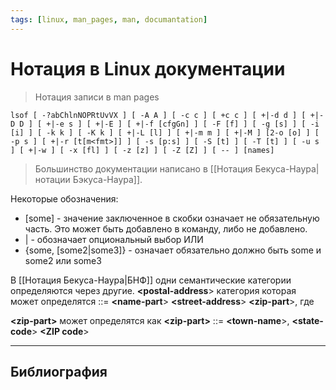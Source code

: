 ```yaml
---
tags: [linux, man_pages, man, documantation]
---
```


# Нотация в Linux документации

> Нотация записи в man pages

```shell
lsof [ -?abChlnNOPRtUvVX ] [ -A A ] [ -c c ] [ +c c ] [ +|-d d ] [ +|-D D ] [ +|-e s ] [ +|-E ] [ +|-f [cfgGn] ] [ -F [f] ] [ -g [s] ] [ -i [i] ] [ -k k ] [ -K k ] [ +|-L [l] ] [ +|-m m ] [ +|-M ] [2-o [o] ] [ -p s ] [ +|-r [t[m<fmt>]] ] [ -s [p:s] ] [ -S [t] ] [ -T [t] ] [ -u s ] [ +|-w ] [ -x [fl] ] [ -z [z] ] [ -Z [Z] ] [ -- ] [names]
```

>Большинство документации написано в [[Нотация Бекуса-Наура|нотации Бэкуса-Наура]].

Некоторые обозначения:

-   [some] - значение заключенное в скобки означает не обязательную часть. Это может быть добавлено в команду, либо не добавлено.
-   | - обозначает опциональный выбор ИЛИ
-   {some, \[some2|some3\]} - означает обязательно должно быть some и some2 или some3

В [[Нотация Бекуса-Наура|БНФ]] одни семантические категории определяются через другие. **\<postal-address**\> категория которая может определятся ::= **\<name-part**\> **\<street-address**\> **\<zip-part**\>, где

**\<zip-part\>** может определятся как **\<zip-part\>** ::= **\<town-name**\>, **\<state-code**\> **\<ZIP code**\>

---
## Библиография